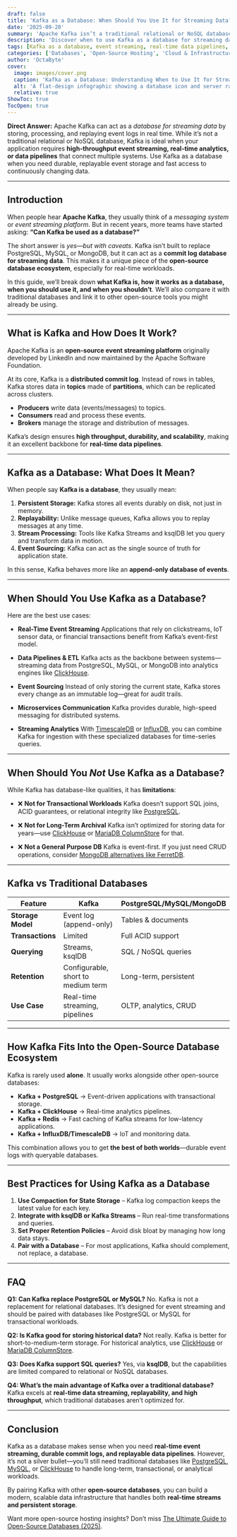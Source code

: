 ```yaml
---
draft: false
title: 'Kafka as a Database: When Should You Use It for Streaming Data?'
date: '2025-09-20'
summary: 'Apache Kafka isn’t a traditional relational or NoSQL database, but it can function as a database for streaming data. By storing events durably, enabling replay, and supporting real-time processing through Kafka Streams and ksqlDB, Kafka is ideal for event sourcing, data pipelines, and microservices communication. However, it’s not suited for transactional workloads, long-term archival, or general-purpose CRUD operations. The best approach is to use Kafka alongside open-source databases like PostgreSQL, ClickHouse, Redis, or TimescaleDB to build modern, scalable data infrastructures that balance real-time event streaming with persistent storage.'
description: 'Discover when to use Kafka as a database for streaming data. Learn its use cases, limits, and how it fits with open-source databases like PostgreSQL and ClickHouse.'
tags: [Kafka as a database, event streaming, real-time data pipelines, Apache Kafka, open-source databases]
categories: ['Databases', 'Open-Source Hosting', 'Cloud & Infrastructure']
author: 'OctaByte'
cover:
  image: images/cover.png
  caption: 'Kafka as a Database: Understanding When to Use It for Streaming Data'
  alt: 'A flat-design infographic showing a database icon and server rack on the left, the Kafka logo in the center, and a computer monitor with an upward-trending graph on the right. The title text reads: ‘Kafka as a Database – When Should You Use It for Streaming Data?’ in bold white letters against a blue background.'
  relative: true
ShowToc: true
TocOpen: true
---
```


**Direct Answer:**
Apache Kafka can act as a *database for streaming data* by storing, processing, and replaying event logs in real time. While it’s not a traditional relational or NoSQL database, Kafka is ideal when your application requires **high-throughput event streaming, real-time analytics, or data pipelines** that connect multiple systems. Use Kafka as a database when you need durable, replayable event storage and fast access to continuously changing data.

---

## Introduction

When people hear **Apache Kafka**, they usually think of a *messaging system* or *event streaming platform*. But in recent years, more teams have started asking: **“Can Kafka be used as a database?”**

The short answer is *yes—but with caveats*. Kafka isn’t built to replace PostgreSQL, MySQL, or MongoDB, but it can act as a **commit log database for streaming data**. This makes it a unique piece of the **open-source database ecosystem**, especially for real-time workloads.

In this guide, we’ll break down **what Kafka is, how it works as a database, when you should use it, and when you shouldn’t**. We’ll also compare it with traditional databases and link it to other open-source tools you might already be using.

---

## What is Kafka and How Does It Work?

Apache Kafka is an **open-source event streaming platform** originally developed by LinkedIn and now maintained by the Apache Software Foundation.

At its core, Kafka is a **distributed commit log**. Instead of rows in tables, Kafka stores data in **topics** made of **partitions**, which can be replicated across clusters.

* **Producers** write data (events/messages) to topics.
* **Consumers** read and process these events.
* **Brokers** manage the storage and distribution of messages.

Kafka’s design ensures **high throughput, durability, and scalability**, making it an excellent backbone for **real-time data pipelines**.

---

## Kafka as a Database: What Does It Mean?

When people say **Kafka is a database**, they usually mean:

1. **Persistent Storage:** Kafka stores all events durably on disk, not just in memory.
2. **Replayability:** Unlike message queues, Kafka allows you to replay messages at any time.
3. **Stream Processing:** Tools like Kafka Streams and ksqlDB let you query and transform data in motion.
4. **Event Sourcing:** Kafka can act as the single source of truth for application state.

In this sense, Kafka behaves more like an **append-only database of events**.

---

## When Should You Use Kafka as a Database?

Here are the best use cases:

* **Real-Time Event Streaming**
  Applications that rely on clickstreams, IoT sensor data, or financial transactions benefit from Kafka’s event-first model.

* **Data Pipelines & ETL**
  Kafka acts as the backbone between systems—streaming data from PostgreSQL, MySQL, or MongoDB into analytics engines like [ClickHouse](https://octabyte.io/fully-managed-open-source-services/databases/relational-databases/clickhouse).

* **Event Sourcing**
  Instead of only storing the current state, Kafka stores every change as an immutable log—great for audit trails.

* **Microservices Communication**
  Kafka provides durable, high-speed messaging for distributed systems.

* **Streaming Analytics**
  With [TimescaleDB](https://octabyte.io/fully-managed-open-source-services/databases/relational-databases/timescaledb) or [InfluxDB](https://octabyte.io/fully-managed-open-source-services/databases/specialized-databases/influxdb), you can combine Kafka for ingestion with these specialized databases for time-series queries.

---

## When Should You *Not* Use Kafka as a Database?

While Kafka has database-like qualities, it has **limitations**:

* ❌ **Not for Transactional Workloads**
  Kafka doesn’t support SQL joins, ACID guarantees, or relational integrity like [PostgreSQL](https://octabyte.io/fully-managed-open-source-services/databases/relational-databases/postgresql).

* ❌ **Not for Long-Term Archival**
  Kafka isn’t optimized for storing data for years—use [ClickHouse](https://octabyte.io/fully-managed-open-source-services/databases/relational-databases/clickhouse) or [MariaDB ColumnStore](https://octabyte.io/fully-managed-open-source-services/databases/relational-databases/columnstore) for that.

* ❌ **Not a General Purpose DB**
  Kafka is event-first. If you just need CRUD operations, consider [MongoDB alternatives like FerretDB](https://octabyte.io/fully-managed-open-source-services/databases/nosql/ferretdb).

---

## Kafka vs Traditional Databases

| Feature           | Kafka                              | PostgreSQL/MySQL/MongoDB |
| ----------------- | ---------------------------------- | ------------------------ |
| **Storage Model** | Event log (append-only)            | Tables & documents       |
| **Transactions**  | Limited                            | Full ACID support        |
| **Querying**      | Streams, ksqlDB                    | SQL / NoSQL queries      |
| **Retention**     | Configurable, short to medium term | Long-term, persistent    |
| **Use Case**      | Real-time streaming, pipelines     | OLTP, analytics, CRUD    |

---

## How Kafka Fits Into the Open-Source Database Ecosystem

Kafka is rarely used **alone**. It usually works alongside other open-source databases:

* **Kafka + PostgreSQL** → Event-driven applications with transactional storage.
* **Kafka + ClickHouse** → Real-time analytics pipelines.
* **Kafka + Redis** → Fast caching of Kafka streams for low-latency applications.
* **Kafka + InfluxDB/TimescaleDB** → IoT and monitoring data.

This combination allows you to get **the best of both worlds**—durable event logs with queryable databases.

---

## Best Practices for Using Kafka as a Database

1. **Use Compaction for State Storage** – Kafka log compaction keeps the latest value for each key.
2. **Integrate with ksqlDB or Kafka Streams** – Run real-time transformations and queries.
3. **Set Proper Retention Policies** – Avoid disk bloat by managing how long data stays.
4. **Pair with a Database** – For most applications, Kafka should complement, not replace, a database.

---

## FAQ

**Q1: Can Kafka replace PostgreSQL or MySQL?**
No. Kafka is not a replacement for relational databases. It’s designed for event streaming and should be paired with databases like PostgreSQL or MySQL for transactional workloads.

**Q2: Is Kafka good for storing historical data?**
Not really. Kafka is better for short-to-medium-term storage. For historical analytics, use [ClickHouse](https://octabyte.io/fully-managed-open-source-services/databases/relational-databases/clickhouse) or [MariaDB ColumnStore](https://octabyte.io/fully-managed-open-source-services/databases/relational-databases/columnstore).

**Q3: Does Kafka support SQL queries?**
Yes, via **ksqlDB**, but the capabilities are limited compared to relational or NoSQL databases.

**Q4: What’s the main advantage of Kafka over a traditional database?**
Kafka excels at **real-time data streaming, replayability, and high throughput**, which traditional databases aren’t optimized for.

---

## Conclusion

Kafka as a database makes sense when you need **real-time event streaming, durable commit logs, and replayable data pipelines**. However, it’s not a silver bullet—you’ll still need traditional databases like [PostgreSQL](https://octabyte.io/fully-managed-open-source-services/databases/relational-databases/postgresql), [MySQL](https://octabyte.io/fully-managed-open-source-services/databases/relational-databases/mysql), or [ClickHouse](https://octabyte.io/fully-managed-open-source-services/databases/relational-databases/clickhouse) to handle long-term, transactional, or analytical workloads.

By pairing Kafka with other **open-source databases**, you can build a modern, scalable data infrastructure that handles both **real-time streams and persistent storage**.

Want more open-source hosting insights? Don’t miss [The Ultimate Guide to Open-Source Databases (2025)](/topics/open-source-databases/ultimate-guide-2025/).
